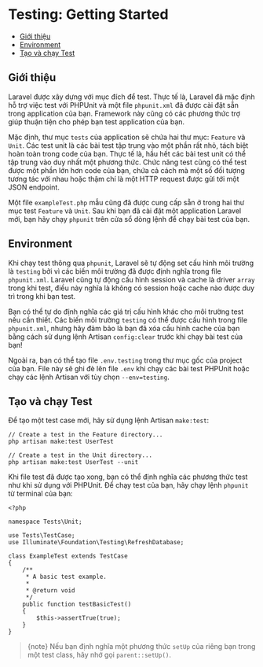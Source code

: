# Testing: Getting Started

- [Giới thiệu](#introduction)
- [Environment](#environment)
- [Tạo và chạy Test](#creating-and-running-tests)

<a name="introduction"></a>
## Giới thiệu

Laravel được xây dựng với mục đích để test. Thực tế là, Laravel đã mặc định hỗ trợ việc test với PHPUnit và một file `phpunit.xml` đã được cài đặt sẵn trong application của bạn. Framework này cũng có các phương thức trợ giúp thuận tiện cho phép bạn test application của bạn.

Mặc định, thư mục `tests` của application sẽ chứa hai thư mục: `Feature` và `Unit`. Các test unit là các bài test tập trung vào một phần rất nhỏ, tách biệt hoàn toàn trong code của bạn. Thực tế là, hầu hết các bài test unit có thể tập trung vào duy nhất một phương thức. Chức năng test cũng có thể test được một phần lớn hơn code của bạn, chứa cả cách mà một số đối tượng tương tác với nhau hoặc thậm chí là một HTTP request được gửi tới một JSON endpoint.

Một file `exampleTest.php` mẫu cũng đã được cung cấp sẵn ở trong hai thư mục test `Feature` và `Unit`. Sau khi bạn đã cài đặt một application Laravel mới, bạn hãy chạy `phpunit` trên cửa sổ dòng lệnh để chạy bài test của bạn.

<a name="environment"></a>
## Environment

Khi chạy test thông qua `phpunit`, Laravel sẽ tự động set cấu hình môi trường là `testing` bởi vì các biến môi trường đã được định nghĩa trong file `phpunit.xml`. Laravel cũng tự động cấu hình session và cache là driver `array` trong khi test, điều này nghĩa là không có session hoặc cache nào được duy trì trong khi bạn test.

Bạn có thể tự do định nghĩa các giá trị cấu hình khác cho môi trường test nếu cần thiết. Các biến môi trường `testing` có thể được cấu hình trong file `phpunit.xml`, nhưng hãy đảm bảo là bạn đã xóa cấu hình cache của bạn bằng cách sử dụng lệnh Artisan `config:clear` trước khi chạy bài test của bạn!

Ngoài ra, bạn có thể tạo file `.env.testing` trong thư mục gốc của project của bạn. File này sẽ ghi đè lên file `.env` khi chạy các bài test PHPUnit hoặc chạy các lệnh Artisan với tùy chọn `--env=testing`.

<a name="creating-and-running-tests"></a>
## Tạo và chạy Test

Để tạo một test case mới, hãy sử dụng lệnh Artisan `make:test`:

    // Create a test in the Feature directory...
    php artisan make:test UserTest

    // Create a test in the Unit directory...
    php artisan make:test UserTest --unit

Khi file test đã được tạo xong, bạn có thể định nghĩa các phương thức test như khi sử dụng với PHPUnit. Để chạy test của bạn, hãy chạy lệnh `phpunit` từ terminal của bạn:

    <?php

    namespace Tests\Unit;

    use Tests\TestCase;
    use Illuminate\Foundation\Testing\RefreshDatabase;

    class ExampleTest extends TestCase
    {
        /**
         * A basic test example.
         *
         * @return void
         */
        public function testBasicTest()
        {
            $this->assertTrue(true);
        }
    }

> {note} Nếu bạn định nghĩa một phương thức `setUp` của riêng bạn trong một test class, hãy nhớ gọi `parent::setUp()`.

